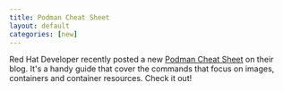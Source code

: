 ```yaml
---
title: Podman Cheat Sheet
layout: default
categories: [new]
---
```


Red Hat Developer recently posted a new [Podman Cheat Sheet](https://developers.redhat.com/cheat-sheets/podman-basics/) on their blog.  It's a handy guide that cover the commands that focus on images, containers and container resources.  Check it out!
